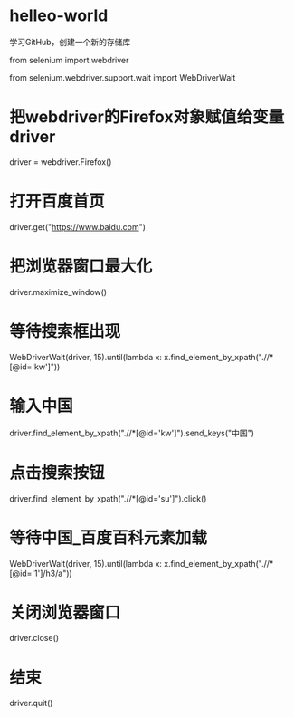 # helleo-world
学习GitHub，创建一个新的存储库


from selenium import webdriver

from selenium.webdriver.support.wait import WebDriverWait

# 把webdriver的Firefox对象赋值给变量driver
driver = webdriver.Firefox()

# 打开百度首页
driver.get("https://www.baidu.com")

# 把浏览器窗口最大化
driver.maximize_window()

# 等待搜索框出现
WebDriverWait(driver, 15).until(lambda x: x.find_element_by_xpath(".//*[@id='kw']"))

# 输入中国
driver.find_element_by_xpath(".//*[@id='kw']").send_keys("中国")

# 点击搜索按钮
driver.find_element_by_xpath(".//*[@id='su']").click()

# 等待中国_百度百科元素加载
WebDriverWait(driver, 15).until(lambda x: x.find_element_by_xpath(".//*[@id='1']/h3/a"))

# 关闭浏览器窗口
driver.close()

# 结束
driver.quit()


